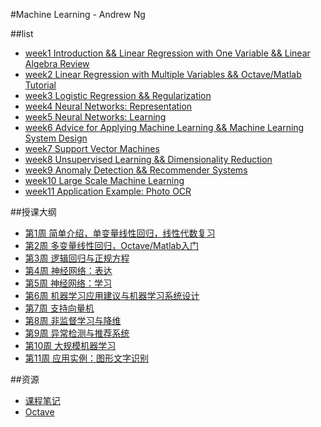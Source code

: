 #Machine Learning - Andrew Ng



##list
- [week1  Introduction && Linear Regression with One Variable && Linear Algebra Review](./week1)
- [week2  Linear Regression with Multiple Variables && Octave/Matlab Tutorial](./week2)
- [week3  Logistic Regression && Regularization](./week3)
- [week4  Neural Networks: Representation](./week4)
- [week5  Neural Networks: Learning](./week5)
- [week6  Advice for Applying Machine Learning && Machine Learning System Design](./week6)
- [week7  Support Vector Machines](./week7)
- [week8  Unsupervised Learning && Dimensionality Reduction](./week8)
- [week9  Anomaly Detection && Recommender Systems](./week9)
- [week10  Large Scale Machine Learning](./week10)
- [week11  Application Example: Photo OCR](./week11)



##授课大纲
- [第1周 简单介绍，单变量线性回归，线性代数复习](./week1)
- [第2周 多变量线性回归，Octave/Matlab入门](./week2)
- [第3周 逻辑回归与正规方程](./week3)
- [第4周 神经网络：表达](./week4)
- [第5周 神经网络：学习](./week5)
- [第6周 机器学习应用建议与机器学习系统设计](./week6)
- [第7周 支持向量机](./week7)
- [第8周 非监督学习与降维](./week8)
- [第9周 异常检测与推荐系统](./week9)
- [第10周 大规模机器学习](./week10)
- [第11周 应用实例：图形文字识别](./week10)


##资源
- [课程笔记](./note)
- [Octave](./Octave)

